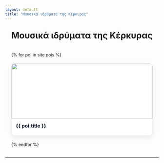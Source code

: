 ```yaml
---
layout: default
title: "Μουσικά ιδρύματα της Κέρκυρας"
---
```


<h1 style="text-align:center; margin-top:30px;">Μουσικά ιδρύματα της Κέρκυρας</h1>

<div style="display:grid; grid-template-columns:repeat(auto-fill,minmax(260px,1fr)); gap:20px; padding:20px;">
  {% for poi in site.pois %}
  <div style="border:1px solid #e5e7eb; border-radius:12px; overflow:hidden; background:#fff; box-shadow:0 6px 16px rgba(0,0,0,0.08);">
    <a href="{{ poi.url | relative_url }}" style="text-decoration:none; color:inherit; display:block;">
      <img id="img-{{ forloop.index }}" src="" style="width:100%; height:180px; object-fit:cover;">
      <div style="padding:14px;">
        <h3 style="margin:0 0 8px 0; color:#0f172a;">{{ poi.title }}</h3>
        <p id="desc-{{ forloop.index }}" style="color:#475569; font-size:.95rem; line-height:1.5; margin:0;"></p>
      </div>
    </a>
  </div>
  {% endfor %}
</div>

<script>
const pois = [
  {% for poi in site.pois %}
  {id: "{{ poi.wikidatum }}", idx: {{ forloop.index }}},
  {% endfor %}
];

pois.forEach(p => {
  fetch(`https://www.wikidata.org/wiki/Special:EntityData/${p.id}.json`)
    .then(res => res.json())
    .then(data => {
      const e = data.entities[p.id];
      const desc = e.descriptions?.el?.value || e.descriptions?.en?.value || '';
      const img = e.claims?.P18?.[0]?.mainsnak?.datavalue?.value;
      if (img) {
        document.getElementById(`img-${p.idx}`).src =
          `https://commons.wikimedia.org/wiki/Special:FilePath/${encodeURIComponent(img)}?width=480`;
      }
      document.getElementById(`desc-${p.idx}`).innerText = desc;
    });
});
</script>

---
